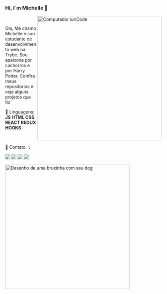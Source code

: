 ### Hi, I´m Michelle 👋
<img src="https://raw.githubusercontent.com/MicaelliMedeiros/micaellimedeiros/master/image/computer-illustration.png" min-width="400px" max-width="400px" width="400px" align="right" alt="Computador iuriCode">

<br>
<p align="left"> 
  Ola, Me chamo Michelle e sou estudante de desenvolvimento web na Trybe. Sou apaixona por cachorros e por Harry Potter. Confira meus repositorios e veja alguns projetos que fiz
</p>

<p align="left">
  🦄 Linguagens: <strong>JS HTML CSS  REACT REDUX HOOKS .</strong>
</p>

<br>
<p align="left">
  💌 Contato: ⤵️
</p>


  <a href="https://www.linkedin.com/in/mixchelle/" alt="Linkedin">
  <img src="https://img.shields.io/badge/-Linkedin-0e76a8?style=flat-square&logo=Linkedin&logoColor=white&link= https://www.linkedin.com/in/mixchelle/" /></a>

  <a href="https://api.whatsapp.com/send?phone=5524992494731" alt="WhatsApp">
  <img src="https://img.shields.io/badge/-WhatsApp-25d366?style=flat-square&labelColor=25d366&logo=whatsapp&logoColor=white&https://contate.me/michellemarquez"/></a>

  <a href="https://www.facebook.com/miixchellw" alt="Facebook">
  <img src="https://img.shields.io/badge/-Facebook-3b5998?style=flat-square&labelColor=3b5998&logo=facebook&logoColor=white&link=https://www.facebook.com/miixchellw/"/></a>

  <a href="https://www.instagram.com/miixchelle/" alt="Instagram">
  <img src="https://img.shields.io/badge/-Instagram-DF0174?style=flat-square&labelColor=DF0174&logo=instagram&logoColor=white&link=https://www.instagram.com/miixchelle/"/></a>
</p>  

<img src="https://user-images.githubusercontent.com/110858556/194791994-39bd709f-ac38-4171-94e7-686c220c09ec.png" width="400px" align="left" alt="Desenho de uma bruxinha com seu dog">



<!--
**Mixchelle/Mixchelle** is a ✨ _special_ ✨ repository because its `README.md` (this file) appears on your GitHub profile.

Here are some ideas to get you started:

- 🔭 I’m currently working on
- 🌱 I’m currently learning ...
- 👯 I’m looking to collaborate on ...
- 🤔 I’m looking for help with ...
- 💬 Ask me about ...
- 📫 How to reach me: ...
- 😄 Pronouns: ...
- ⚡ Fun fact: ...


-->
